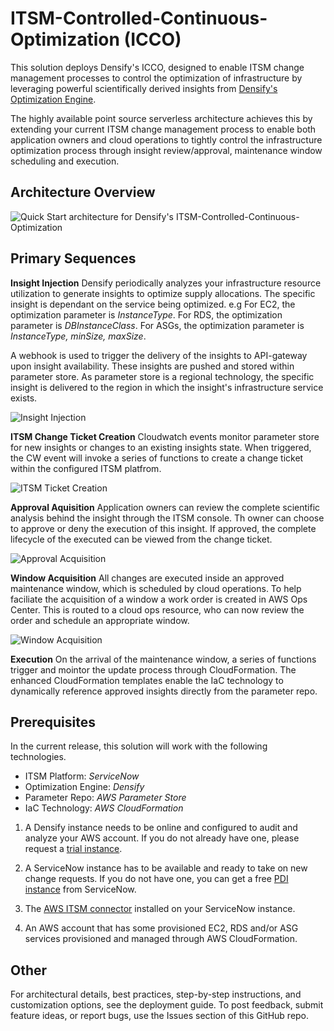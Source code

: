 # ITSM-Controlled-Continuous-Optimization (ICCO)
This solution deploys Densify's ICCO, designed to enable ITSM change management processes to control the optimization of infrastructure by leveraging powerful scientifically derived insights from [Densify's Optimization Engine](https://densify.com).

The highly available point source serverless architecture achieves this by extending your current ITSM change management process to enable both application owners and cloud operations to tightly control the infrastructure optimization process through insight review/approval, maintenance window scheduling and execution.

## Architecture Overview

![Quick Start architecture for Densify's ITSM-Controlled-Continuous-Optimization](https://github.com/densify-quick-start/ITSM-Controlled-Continuous-Optimization/blob/master/img/architecture.PNG)

## Primary Sequences

**Insight Injection**
Densify periodically analyzes your infrastructure resource utilization to generate insights to optimize supply allocations.  The specific insight is dependant on the service being optimized.  e.g For EC2, the optimization parameter is *InstanceType*.  For RDS, the optimization parameter is *DBInstanceClass*.  For ASGs, the optimization parameter is *InstanceType, minSize, maxSize*.

A webhook is used to trigger the delivery of the insights to API-gateway upon insight availability.  These insights are pushed and stored within parameter store.  As parameter store is a regional technology, the specific insight is delivered to the region in which the insight's infrastructure service exists.

![Insight Injection](https://github.com/densify-quick-start/ITSM-Controlled-Continuous-Optimization/blob/master/img/InsightInjection.PNG)

**ITSM Change Ticket Creation**
Cloudwatch events monitor parameter store for new insights or changes to an existing insights state.  When triggered, the CW event will invoke a series of functions to create a change ticket within the configured ITSM platfrom.

![ITSM Ticket Creation](https://github.com/densify-quick-start/ITSM-Controlled-Continuous-Optimization/blob/master/img/CreateITSMTicket.PNG)

**Approval Aquisition**
Application owners can review the complete scientific analysis behind the insight through the ITSM console.  Th owner can choose to approve or deny the execution of this insight.  If approved, the complete lifecycle of the executed can be viewed from the change ticket.

![Approval Acquisition](https://github.com/densify-quick-start/ITSM-Controlled-Continuous-Optimization/blob/master/img/ApproveInsight.PNG)

**Window Acquisition**
All changes are executed inside an approved maintenance window, which is scheduled by cloud operations.  To help faciliate the acquisition of a window a work order is created in AWS Ops Center.  This is routed to a cloud ops resource, who can now review the order and schedule an appropriate window.  

![Window Acquisition](https://github.com/densify-quick-start/ITSM-Controlled-Continuous-Optimization/blob/master/img/AcquireMW.PNG)

**Execution**
On the arrival of the maintenance window, a series of functions trigger and mointor the update process through CloudFormation.  The enhanced CloudFormation templates enable the IaC technology to dynamically reference approved insights directly from the parameter repo.

## Prerequisites

In the current release, this solution will work with the following technologies.
- ITSM Platform: *ServiceNow*
- Optimization Engine: *Densify*
- Parameter Repo: *AWS Parameter Store*
- IaC Technology: *AWS CloudFormation*

1) A Densify instance needs to be online and configured to audit and analyze your AWS account.  If you do not already have one, please request a [trial instance](https://www.densify.com/product/trial).

2) A ServiceNow instance has to be available and ready to take on new change requests.  If you do not have one, you can get a free [PDI instance](https://developer.servicenow.com/dev.do) from ServiceNow.

3) The [AWS ITSM connector](https://docs.aws.amazon.com/servicecatalog/latest/adminguide/integrations-servicenow.html) installed on your ServiceNow instance.  

4) An AWS account that has some provisioned EC2, RDS and/or ASG services provisioned and managed through AWS CloudFormation.

## Other

For architectural details, best practices, step-by-step instructions, and customization options, see the deployment guide.  To post feedback, submit feature ideas, or report bugs, use the Issues section of this GitHub repo.
